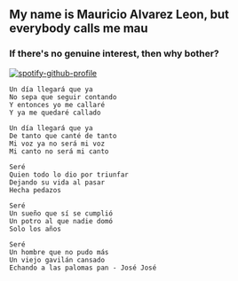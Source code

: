 ##  My name is Mauricio Alvarez Leon, but everybody calls me mau
### If there's no genuine interest, then why bother?
[![spotify-github-profile](https://spotify-github-profile.vercel.app/api/view?uid=31t76kectgghw72yl5q64wborkya&cover_image=true&theme=default&show_offline=true&background_color=121212&interchange=true&bar_color_cover=true)](https://spotify-github-profile.vercel.app/api/view?uid=31t76kectgghw72yl5q64wborkya&redirect=true) 


```golang
Un día llegará que ya
No sepa que seguir contando
Y entonces yo me callaré
Y ya me quedaré callado

Un día llegará que ya
De tanto que canté de tanto
Mi voz ya no será mi voz
Mi canto no será mi canto

Seré
Quien todo lo dio por triunfar
Dejando su vida al pasar
Hecha pedazos

Seré
Un sueño que sí se cumplió
Un potro al que nadie domó
Solo los años

Seré
Un hombre que no pudo más
Un viejo gavilán cansado
Echando a las palomas pan - José José
```
